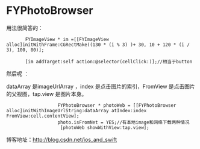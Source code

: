 # FYPhotoBrowser

用法很简答的：

           FYImageView * im =[[FYImageView alloc]initWithFrame:CGRectMake((130 * (i % 3) )+ 30, 10 + 120 * (i / 3), 100, 80)];

           [im addTarget:self action:@selector(cellClick:)];//相当于button





然后呢 ：


dataArray 是imageUrlArray ，index 是点击图片的索引，FromView 是点击图片的父视图，tap.view 是图片本身。


                       FYPhotoBrowser * photoWeb = [[FYPhotoBrowser alloc]initWithImageUrlString:dataArray atIndex:index FromView:cell.contentView];
                       photo.isFromNet = YES;//有本地image和网络下载两种情况
                        [photoWeb showWithView:tap.view];



博客地址：http://blog.csdn.net/ios_and_swift

